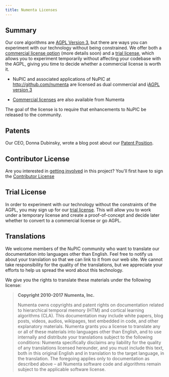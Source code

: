 ```yaml
---
title: Numenta Licenses
---
```


## Summary

Our core algorithms are [AGPL Version 3][1], but there are ways you can
experiment with our technology without being constrained. We offer both a
[commercial license option][2] (more details soon) and a [trial license][3],
which allows you to experiment temporarily without affecting your codebase with
the AGPL, giving you time to decide whether a commercial license is worth it.

* NuPIC and associated applications of NuPIC at <http://github.com/numenta> are
  licensed as dual commercial and i[AGPL version 3][1]

* [Commercial licenses][2] are also available from Numenta

The goal of the license is to require that enhancements to NuPIC be released to
the community.

## Patents

Our CEO, Donna Dubinsky, wrote a blog post about our [Patent Position][4].

## Contributor License

Are you interested in [getting involved][5] in this project? You'll first have
to sign the [Contributor License][6]

## Trial License

In order to experiment with our technology without the constraints of the AGPL,
you may sign up for our [trial license][3]. This will allow you to work
under a temporary license and create a proof-of-concept and decide later whether
to convert to a commercial license or go AGPL.

## Translations

We welcome members of the NuPIC community who want to translate our
documentation into languages other than English. Feel free to notify us about
your translation so that we can link to it from our web site. We cannot take
responsibility for the quality of the translations, but we appreciate your
efforts to help us spread the word about this technology.

We give you the rights to translate these materials under the following license:

> **Copyright 2010-2017 Numenta, Inc.**
>
> Numenta owns copyrights and patent rights on documentation related to
> hierarchical temporal memory (HTM) and cortical learning algorithms (CLA).
> This documentation may include white papers, blog posts, videos, audios,
> wikipages, text embedded in code, and other explanatory materials. Numenta
> grants you a license to translate any or all of these materials into languages
> other than English, and to use internally and distribute your translations
> subject to the following conditions: Numenta specifically disclaims any
> liability for the quality of any translations licensed hereunder, and you must
> include this text, both in this original English and in translation to the
> target language, in the translation. The foregoing applies only to
> documentation as described above – all Numenta software code and algorithms
> remain subject to the applicable software license.

[1]: https://www.gnu.org/licenses/agpl-3.0.en.html
[2]: mailto:sales@numenta.com?subject=Commercial%20License%20Inquiry
[3]: trial/
[4]: /blog/2013/07/01/patent-position/
[5]: https://discourse.numenta.org/categories
[6]: contrib/
